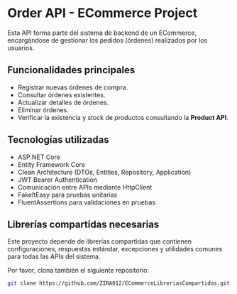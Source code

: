 # Order API - ECommerce Project

Esta API forma parte del sistema de backend de un ECommerce, encargándose de gestionar los pedidos (órdenes) realizados por los usuarios.

## Funcionalidades principales

- Registrar nuevas órdenes de compra.
- Consultar órdenes existentes.
- Actualizar detalles de órdenes.
- Eliminar órdenes.
- Verificar la existencia y stock de productos consultando la **Product API**.

## Tecnologías utilizadas

- ASP.NET Core
- Entity Framework Core
- Clean Architecture (DTOs, Entities, Repository, Application)
- JWT Bearer Authentication
- Comunicación entre APIs mediante HttpClient
- FakeItEasy para pruebas unitarias
- FluentAssertions para validaciones en pruebas

## Librerías compartidas necesarias

Este proyecto depende de librerías compartidas que contienen configuraciones, respuestas estándar, excepciones y utilidades comunes para todas las APIs del sistema.

Por favor, clona también el siguiente repositorio:

```bash
git clone https://github.com/ZIRA012/ECommerceLibreriasCompartidas.git
